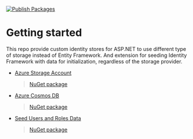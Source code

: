 [![Publish Packages](https://github.com/faresamr/AspNetCore.Identity.Stores/actions/workflows/AspNetCore.Identity.Stores-publish.yml/badge.svg)](https://github.com/faresamr/AspNetCore.Identity.Stores/actions/workflows/AspNetCore.Identity.Stores-publish.yml)

# Getting started
This repo provide custom identity stores for ASP.NET to use different type of storage instead of Entity Framework. And extension for seeding Identity Framework with data for initialization, regardless of the storage provider. 
- [Azure Storage Account](docs/AzureStorageAccount.md)
    > [NuGet package](https://www.nuget.org/packages/AspNetCore.Identity.Stores.AzureStorageAccount/)
- [Azure Cosmos DB](docs/AzureCosmosDB.md)
    > [NuGet package](https://www.nuget.org/packages/AspNetCore.Identity.Stores.AzureCosmosDB/)
- [Seed Users and Roles Data](docs/SeedUsersAndRolesData.md)
    > [NuGet package](https://www.nuget.org/packages/AspNetCore.Identity.Stores/)